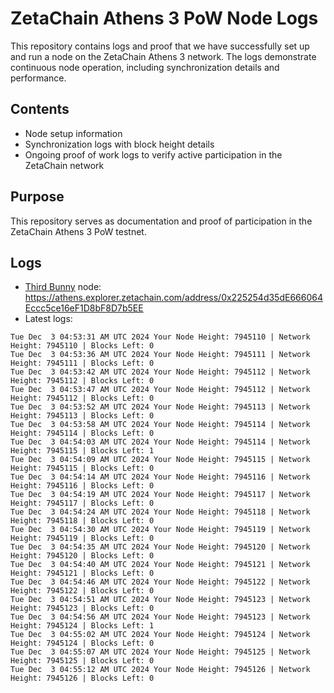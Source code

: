 # ZetaChain Athens 3 PoW Node Logs
This repository contains logs and proof that we have successfully set up and run a node on the ZetaChain Athens 3 network. The logs demonstrate continuous node operation, including synchronization details and performance.

## Contents
- Node setup information
- Synchronization logs with block height details
- Ongoing proof of work logs to verify active participation in the ZetaChain network

## Purpose
This repository serves as documentation and proof of participation in the ZetaChain Athens 3 PoW testnet.

## Logs

- [Third Bunny](https://thirdbunny.xyz/) node: https://athens.explorer.zetachain.com/address/0x225254d35dE666064Eccc5ce16eF1D8bF8D7b5EE
- Latest logs:
```
Tue Dec  3 04:53:31 AM UTC 2024 Your Node Height: 7945110 | Network Height: 7945110 | Blocks Left: 0
Tue Dec  3 04:53:36 AM UTC 2024 Your Node Height: 7945111 | Network Height: 7945111 | Blocks Left: 0
Tue Dec  3 04:53:42 AM UTC 2024 Your Node Height: 7945112 | Network Height: 7945112 | Blocks Left: 0
Tue Dec  3 04:53:47 AM UTC 2024 Your Node Height: 7945112 | Network Height: 7945112 | Blocks Left: 0
Tue Dec  3 04:53:52 AM UTC 2024 Your Node Height: 7945113 | Network Height: 7945113 | Blocks Left: 0
Tue Dec  3 04:53:58 AM UTC 2024 Your Node Height: 7945114 | Network Height: 7945114 | Blocks Left: 0
Tue Dec  3 04:54:03 AM UTC 2024 Your Node Height: 7945114 | Network Height: 7945115 | Blocks Left: 1
Tue Dec  3 04:54:09 AM UTC 2024 Your Node Height: 7945115 | Network Height: 7945115 | Blocks Left: 0
Tue Dec  3 04:54:14 AM UTC 2024 Your Node Height: 7945116 | Network Height: 7945116 | Blocks Left: 0
Tue Dec  3 04:54:19 AM UTC 2024 Your Node Height: 7945117 | Network Height: 7945117 | Blocks Left: 0
Tue Dec  3 04:54:24 AM UTC 2024 Your Node Height: 7945118 | Network Height: 7945118 | Blocks Left: 0
Tue Dec  3 04:54:30 AM UTC 2024 Your Node Height: 7945119 | Network Height: 7945119 | Blocks Left: 0
Tue Dec  3 04:54:35 AM UTC 2024 Your Node Height: 7945120 | Network Height: 7945120 | Blocks Left: 0
Tue Dec  3 04:54:40 AM UTC 2024 Your Node Height: 7945121 | Network Height: 7945121 | Blocks Left: 0
Tue Dec  3 04:54:46 AM UTC 2024 Your Node Height: 7945122 | Network Height: 7945122 | Blocks Left: 0
Tue Dec  3 04:54:51 AM UTC 2024 Your Node Height: 7945123 | Network Height: 7945123 | Blocks Left: 0
Tue Dec  3 04:54:56 AM UTC 2024 Your Node Height: 7945123 | Network Height: 7945124 | Blocks Left: 1
Tue Dec  3 04:55:02 AM UTC 2024 Your Node Height: 7945124 | Network Height: 7945124 | Blocks Left: 0
Tue Dec  3 04:55:07 AM UTC 2024 Your Node Height: 7945125 | Network Height: 7945125 | Blocks Left: 0
Tue Dec  3 04:55:12 AM UTC 2024 Your Node Height: 7945126 | Network Height: 7945126 | Blocks Left: 0
```
